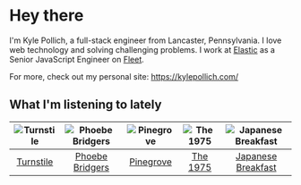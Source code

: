 # Hey there


I'm Kyle Pollich, a full-stack engineer from Lancaster, Pennsylvania. I love web technology and solving challenging problems.
I work at [Elastic](https://www.elastic.co/) as a Senior JavaScript Engineer on [Fleet](https://www.elastic.co/guide/en/fleet/current/fleet-overview.html).

For more, check out my personal site: https://kylepollich.com/

## What I'm listening to lately

<!-- begin artists -->
  |![Turnstile](https://i.scdn.co/image/ab6761610000f178634d95df40053f9e6d9506d8)|![Phoebe Bridgers](https://i.scdn.co/image/ab6761610000f178626686e362d30246e816cc5b)|![Pinegrove](https://i.scdn.co/image/ab6761610000f17833dca482f170d638dde2cf30)|![The 1975](https://i.scdn.co/image/ab6761610000f178592231ad18aab7a47772a958)|![Japanese Breakfast](https://i.scdn.co/image/ab6761610000f1783a3fed0c7aa2276bedccc7fe)|
  |:---:|:---:|:---:|:---:|:---:|
  |[Turnstile](https://open.spotify.com/artist/2qnpHrOzdmOo1S4ox3j17x)|[Phoebe Bridgers](https://open.spotify.com/artist/1r1uxoy19fzMxunt3ONAkG)|[Pinegrove](https://open.spotify.com/artist/2gbT6GPXMis0OAkZbEQCYB)|[The 1975](https://open.spotify.com/artist/3mIj9lX2MWuHmhNCA7LSCW)|[Japanese Breakfast](https://open.spotify.com/artist/7MoIc5s9KXolCBH1fy9kkw)|
<!-- end artists -->
